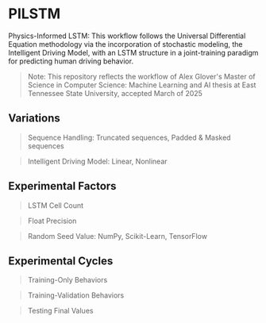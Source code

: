 # PILSTM
Physics-Informed LSTM:  This workflow follows the Universal Differential Equation methodology via the incorporation of stochastic modeling, the Intelligent Driving Model, with an LSTM structure in a joint-training paradigm for predicting human driving behavior.

> Note: This repository reflects the workflow of Alex Glover's Master of Science in Computer Science: Machine Learning and AI thesis at East Tennessee State University, accepted March of 2025


## Variations

> Sequence Handling: Truncated sequences, Padded & Masked sequences

> Intelligent Driving Model: Linear, Nonlinear


## Experimental Factors

> LSTM Cell Count

> Float Precision

> Random Seed Value: NumPy, Scikit-Learn, TensorFlow


## Experimental Cycles

> Training-Only Behaviors

> Training-Validation Behaviors

> Testing Final Values
